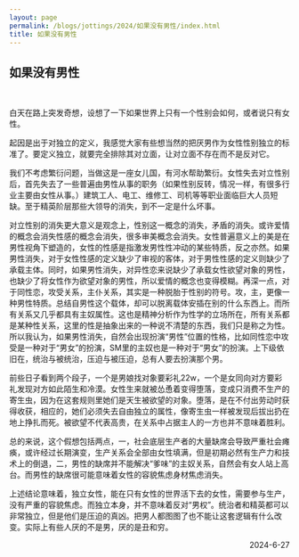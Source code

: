 ```yaml
---
layout: page
permalink: /blogs/jottings/2024/如果没有男性/index.html
title: 如果没有男性
---
```


## 如果没有男性
<br>

白天在路上突发奇想，设想了一下如果世界上只有一个性别会如何，或者说只有女性。

起因是出于对独立的定义，我感觉大家有些想当然的把厌男作为女性性别独立的标准了。要定义独立，就要完全排除其对立面，让对立面不存在而不是反对它。

我们不考虑繁衍问题，当做这是一座女儿国，有河水帮助繁衍。女性失去对立性别后，首先失去了一些普遍由男性从事的职务（如果性别反转，情况一样，有很多行业主要由女性从事。）建筑工人、电工、维修工、司机等等职业面临巨大人员短缺。至于精英阶层那些大领导的消失，到不一定是什么坏事。

对立性别的消失更大意义是观念上，性别这一概念的消失，矛盾的消失。或许爱情的概念会消失性感的概念会消失，很多审美概念会消失。女性普遍意义上的美是在男性视角下塑造的，女性的性感是指激发男性性冲动的某些特质，反之亦然。如果男性消失，对于女性性感的定义缺少了审视的客体，对于男性性感的定义则缺少了承载主体。同时，如果男性消失，对异性恋来说缺少了承载女性欲望对象的男性，也缺少了将女性作为欲望对象的男性，所以爱情的概念也变得模糊。再深一点，对于同性恋，攻受关系，主仆关系，其实是一种脱胎于性别的符号。攻，主，更像一种男性特质。总结自男性这个载体，却可以脱离载体安插在别的什么东西上。而所有关系又几乎都具有主奴属性。这也是精神分析作为性学的立场所在，所有关系都是某种性关系，这里的性是抽象出来的一种说不清楚的东西，我们只是称之为性。所以我认为，如果男性消失，自然会出现扮演“男性”位置的性格，比如同性恋中攻受是一种对于“男女”的扮演，SM里的主奴也是一种对于“男女”的扮演。上下级依旧在，统治与被统治，压迫与被压迫，总有人要去扮演那个男。

前些日子看到两个段子，一个是男娘找对象要彩礼22w，一个是女同向对方要彩礼发现对方如此陌生和冷漠。女性生来就被怂恿着变得堕落，变成只消费不生产的寄生虫，因为在这套规则里她们是天生被欲望的对象。堕落，是在不付出劳动时获得收获，相应的，她们必须失去自由独立的属性，像寄生虫一样被发现后拔出扔在地上挣扎而死。被欲望不代表高贵，在关系中占据主人的一方也并不意味着胜利。

总的来说，这个假想包括两点，一，社会底层生产者的大量缺席会导致严重社会瘫痪，或许经过长期演变，生产关系会全部由女性填满，但是初期必然有生产力和技术上的倒退，二，男性的缺席并不能解决“爹味”的主奴关系，自然会有女人站上高台。而男性的缺席很可能意味着女性的容貌焦虑身材焦虑消失。

上述结论意味着，独立女性，能在只有女性的世界活下去的女性，需要参与生产，没有严重的容貌焦虑。而独立本身，并不意味着反对“男权”。统治者和精英都可以非常独立，但是他们是压迫的真凶。把男人都图图了也不能让这套逻辑有什么改变。实际上有些人厌的不是男，厌的是丑和穷。

<p align="right">2024-6-27</p>